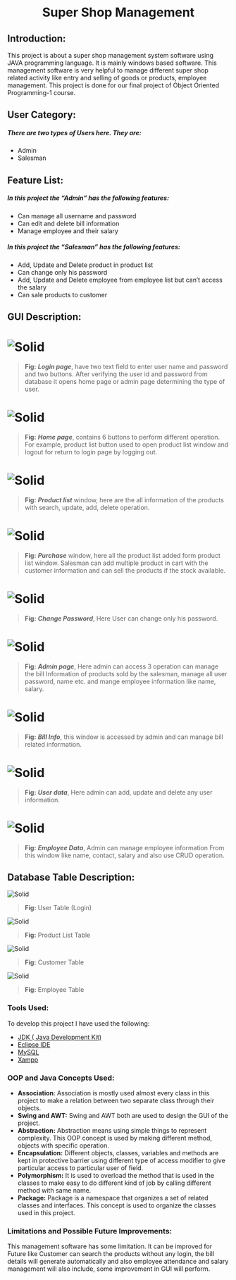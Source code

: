 <h1 align="center">
  <br>
  Super Shop Management
  <br>
</h1>

## Introduction: 
This project is about a super shop management system software using JAVA programming language. It is mainly windows based software. This management software is very helpful to manage different super shop related activity like entry and selling of goods or products, employee management. This project is done for our final project of Object Oriented Programming-1 course. 

## User Category: 
##### There are two types of Users here. They are: 
-	Admin 
-	Salesman 
## Feature List: 
 
##### In this project the “**Admin**” has the following features: 
- Can manage all username and password 
- Can edit and delete bill information 
- Manage employee and their salary 
##### In this project the “**Salesman**” has the following features: 
-	Add, Update and Delete product in product list 
-	Can change only his password 
-	Add, Update and Delete employee from employee list but can’t access the salary 
-	Can sale products to customer  
 
## GUI Description: 
# ![Solid](https://github.com/fahimm98/Super-Shop-Management/blob/master/image/ScreenShoot/1.jpg?raw=true)
> **Fig:** ***Login page***, have two text field to enter user name and password and two buttons. After verifying the user id and password from database it opens home page or admin page determining the type of user.

# ![Solid](https://github.com/fahimm98/Super-Shop-Management/blob/master/image/ScreenShoot/2.jpg?raw=true)
> **Fig:** ***Home page***, contains 6 buttons to perform different operation. For example, product list button used to open product list window and logout for return to login page by logging out. 

# ![Solid](https://github.com/fahimm98/Super-Shop-Management/blob/master/image/ScreenShoot/3.jpg?raw=true)
> **Fig:** ***Product list*** window, here are the all information of the products with search, update, add, delete operation.

# ![Solid](https://github.com/fahimm98/Super-Shop-Management/blob/master/image/ScreenShoot/4.jpg?raw=true)
> **Fig:** ***Purchase*** window, here all the product list added form product list window. Salesman can add multiple product in cart with the customer information and can sell the products if the stock available. 

#  ![Solid](https://github.com/fahimm98/Super-Shop-Management/blob/master/image/ScreenShoot/5.jpg?raw=true)
> **Fig:** ***Change Password***, Here User can change only his password.  

# ![Solid](https://github.com/fahimm98/Super-Shop-Management/blob/master/image/ScreenShoot/6.jpg?raw=true)
> **Fig:** ***Admin page***, Here admin can access 3 operation can manage the bill  Information of products sold by the salesman, manage all user password,   name etc. and mange employee information like name, salary.

# ![Solid](https://github.com/fahimm98/Super-Shop-Management/blob/master/image/ScreenShoot/7.jpg?raw=true)
> **Fig:** ***Bill Info***, this window is accessed by admin and can manage bill related information. 

# ![Solid](https://github.com/fahimm98/Super-Shop-Management/blob/master/image/ScreenShoot/8.jpg?raw=true)
> **Fig:** ***User data***, Here admin can add, update and delete any user information. 

# ![Solid](https://github.com/fahimm98/Super-Shop-Management/blob/master/image/ScreenShoot/9.jpg?raw=true)
> **Fig:** ***Employee Data***, Admin can manage employee information From this window like name, contact, salary and also use CRUD operation. 	 	 	 	 	  


## **Database Table Description:**
![Solid](https://github.com/fahimm98/Super-Shop-Management/blob/master/image/ScreenShoot/10.jpg?raw=true)
> **Fig:** User Table (Login)

![Solid](https://github.com/fahimm98/Super-Shop-Management/blob/master/image/ScreenShoot/11.jpg?raw=true)
> **Fig:** Product List Table

![Solid](https://github.com/fahimm98/Super-Shop-Management/blob/master/image/ScreenShoot/12.jpg?raw=true)
> **Fig:** Customer Table 

![Solid](https://github.com/fahimm98/Super-Shop-Management/blob/master/image/ScreenShoot/13.jpg?raw=true)
> **Fig:** Employee Table 

### Tools Used: 
To develop this project I have used the following: 
-	[JDK ( Java Development Kit)](https://www.oracle.com/java/technologies/javase-jdk11-downloads.html) 
-	[Eclipse IDE](https://www.eclipse.org) 
-	[MySQL](https://www.mysql.com) 
-	[Xampp](https://www.apachefriends.org/download.html) 

### OOP and Java Concepts Used: 
 
-	**Association**: Association is mostly used almost every class in this project to make a relation between two separate class through their objects.  
-	**Swing and AWT:** Swing and AWT both are used to design the GUI of the project. 
-	**Abstraction:** Abstraction means using simple things to represent complexity. This OOP concept is used by making different method, objects with specific operation. 
-	**Encapsulation:** Different objects, classes, variables and methods are kept in protective barrier using different type of access modifier to give particular access to particular user of field. 
-	**Polymorphism:** It is used to overload the method that is used in the classes to make easy to do different kind of job by calling different method with same name. 
-	**Package:** Package is a namespace that organizes a set of related classes and interfaces. This concept is used to organize the classes used in this project. 

### Limitations and Possible Future Improvements: 
This management software has some limitation. It can be improved for Future like Customer can search the products without any login, the bill details will generate automatically and also employee attendance and salary management will also include, some improvement in GUI will perform. 

